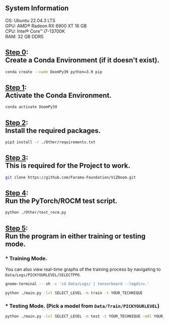 ## System Information
OS: Ubuntu 22.04.3 LTS<br>
GPU: AMD® Radeon RX 6900 XT 16 GB<br>
CPU: Intel® Core™ i7-13700K<br>
RAM: 32 GB DDR5 <br>

## <u>Step 0</u>:<br>Create a Conda Environment (if it doesn't exist).
```bash
conda create --name DoomPy39 python=3.9 pip
```

## <u>Step 1</u>:<br>Activate the Conda Environment.
```bash
conda activate DoomPy39
```

## <u>Step 2</u>:<br>Install the required packages.
```bash
pip3 install -r ./Other/requirements.txt
```

## <u>Step 3</u>:<br>This is required for the Project to work.
```bash
git clone https://github.com/Farama-Foundation/ViZDoom.git
```

## <u>Step 4</u>:<br>Run the PyTorch/ROCM test script.
```bash
python ./Other/test_rocm.py
```

## <u>Step 5</u>:<br>Run the program in either training or testing mode.
### * Training Mode.
You can also view real-time graphs of the training process by navigating to `Data/Logs/PICKYOURLEVEL/SELECTPPO`.
```bash
gnome-terminal -- sh -c 'cd Data/Logs/ | tensorboard --logdir=.'
```
```bash
python ./main.py -lvl SELECT_LEVEL -m train -t YOUR_TECHNIQUE
```
### * Testing Mode. (Pick a model from `Data/Train/PICKYOURLEVEL`)
```bash
python ./main.py -lvl SELECT_LEVEL -m test -t YOUR_TECHNIQUE -mdl YOUR_MODEL -eps X
```
